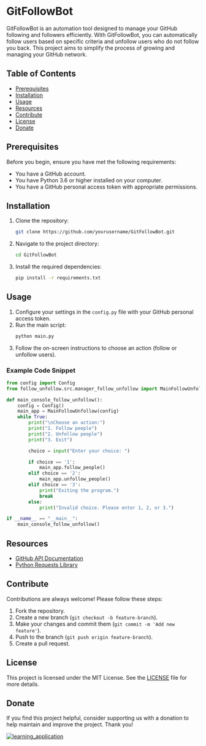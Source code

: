 # GitFollowBot

GitFollowBot is an automation tool designed to manage your GitHub following and followers efficiently. With GitFollowBot, you can automatically follow users based on specific criteria and unfollow users who do not follow you back. This project aims to simplify the process of growing and managing your GitHub network.

## Table of Contents

- [Prerequisites](#prerequisites)
- [Installation](#installation)
- [Usage](#usage)
- [Resources](#resources)
- [Contribute](#contribute)
- [License](#license)
- [Donate](#donate)

## Prerequisites

Before you begin, ensure you have met the following requirements:
- You have a GitHub account.
- You have Python 3.6 or higher installed on your computer.
- You have a GitHub personal access token with appropriate permissions.

## Installation

1. Clone the repository:
    ```bash
    git clone https://github.com/yourusername/GitFollowBot.git
    ```
2. Navigate to the project directory:
    ```bash
    cd GitFollowBot
    ```
3. Install the required dependencies:
    ```bash
    pip install -r requirements.txt
    ```

## Usage

1. Configure your settings in the `config.py` file with your GitHub personal access token.
2. Run the main script:
    ```bash
    python main.py
    ```
3. Follow the on-screen instructions to choose an action (follow or unfollow users).

### Example Code Snippet

```python
from config import Config
from follow_unfollow.src.manager_follow_unfollow import MainFollowUnfollow

def main_console_follow_unfollow():
    config = Config()
    main_app = MainFollowUnfollow(config)
    while True:
        print("\nChoose an action:")
        print("1. Follow people")
        print("2. Unfollow people")
        print("3. Exit")

        choice = input("Enter your choice: ")

        if choice == '1':
            main_app.follow_people()
        elif choice == '2':
            main_app.unfollow_people()
        elif choice == '3':
            print("Exiting the program.")
            break
        else:
            print("Invalid choice. Please enter 1, 2, or 3.")

if __name__ == "__main__":
    main_console_follow_unfollow()
```

## Resources

- [GitHub API Documentation](https://docs.github.com/en/rest)
- [Python Requests Library](https://docs.python-requests.org/en/latest/)

## Contribute

Contributions are always welcome! Please follow these steps:
1. Fork the repository.
2. Create a new branch (`git checkout -b feature-branch`).
3. Make your changes and commit them (`git commit -m 'Add new feature'`).
4. Push to the branch (`git push origin feature-branch`).
5. Create a pull request.

## License

This project is licensed under the MIT License. See the [LICENSE](LICENSE) file for more details.

## Donate

If you find this project helpful, consider supporting us with a donation to help maintain and improve the project. Thank you!

[![learning_application](https://i.imgur.com/abEFO5o.png)](https://buymeacoffee.com/sahurows)
